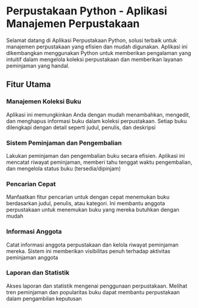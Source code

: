 # Perpustakaan Python - Aplikasi Manajemen Perpustakaan
Selamat datang di Aplikasi Perpustakaan Python, solusi terbaik untuk manajemen perpustakaan yang efisien dan mudah digunakan. Aplikasi ini dikembangkan menggunakan Python untuk memberikan pengalaman yang intuitif dalam mengelola koleksi perpustakaan dan memberikan layanan peminjaman yang handal.

## Fitur Utama

### Manajemen Koleksi Buku
Aplikasi ini memungkinkan Anda dengan mudah menambahkan, mengedit, dan menghapus informasi buku dalam koleksi perpustakaan. Setiap buku dilengkapi dengan detail seperti judul, penulis, dan deskripsi

### Sistem Peminjaman dan Pengembalian
Lakukan peminjaman dan pengembalian buku secara efisien. Aplikasi ini mencatat riwayat peminjaman, memberi tahu tenggat waktu pengembalian, dan mengelola status buku (tersedia/dipinjam)

### Pencarian Cepat
Manfaatkan fitur pencarian untuk dengan cepat menemukan buku berdasarkan judul, penulis, atau kategori. Ini membantu anggota perpustakaan untuk menemukan buku yang mereka butuhkan dengan mudah

### Informasi Anggota
Catat informasi anggota perpustakaan dan kelola riwayat peminjaman mereka. Sistem ini memberikan visibilitas penuh terhadap aktivitas peminjaman anggota

### Laporan dan Statistik
Akses laporan dan statistik mengenai penggunaan perpustakaan. Melihat tren peminjaman dan popularitas buku dapat membantu perpustakaan dalam pengambilan keputusan
